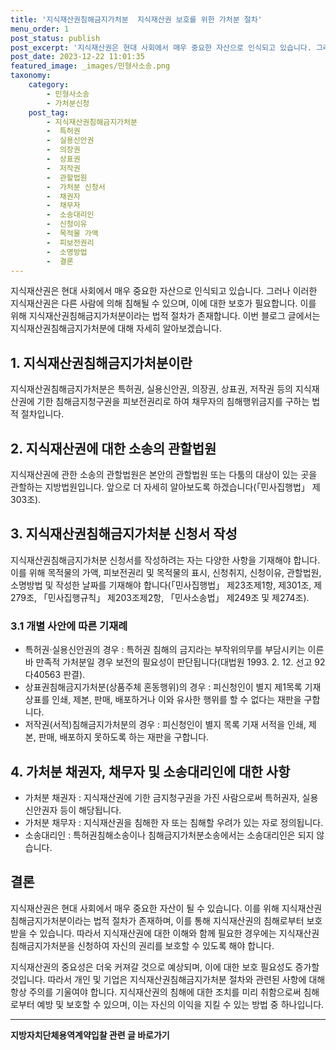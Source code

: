 ```yaml
---
title: '지식재산권침해금지가처분  지식재산권 보호를 위한 가처분 절차'
menu_order: 1
post_status: publish
post_excerpt: '지식재산권은 현대 사회에서 매우 중요한 자산으로 인식되고 있습니다. 그러나 이러한 지식재산권은 다른 사람에 의해 침해될 수 있으며, 이에 대한 보호가 필요합니다. 이를 위해 지식재산권침해금지가처분이라는 법적 절차가 존재합니다. 이번 블로그 글에서는 지식재산권침해금지가처분에 대해 자세히 알아보겠습니다.'
post_date: 2023-12-22 11:01:35
featured_image: _images/민형사소송.png
taxonomy:
    category:
        - 민형사소송
        - 가처분신청
    post_tag:
        - 지식재산권침해금지가처분
        -  특허권
        -  실용신안권
        -  의장권
        -  상표권
        -  저작권
        -  관할법원
        -  가처분 신청서
        -  채권자
        -  채무자
        -  소송대리인
        -  신청이유
        -  목적물 가액
        -  피보전권리
        -  소명방법
        -  결론
---
```



지식재산권은 현대 사회에서 매우 중요한 자산으로 인식되고 있습니다. 그러나 이러한 지식재산권은 다른 사람에 의해 침해될 수 있으며, 이에 대한 보호가 필요합니다. 이를 위해 지식재산권침해금지가처분이라는 법적 절차가 존재합니다. 이번 블로그 글에서는 지식재산권침해금지가처분에 대해 자세히 알아보겠습니다.

## 1. 지식재산권침해금지가처분이란
지식재산권침해금지가처분은 특허권, 실용신안권, 의장권, 상표권, 저작권 등의 지식재산권에 기한 침해금지청구권을 피보전권리로 하여 채무자의 침해행위금지를 구하는 법적 절차입니다.

## 2. 지식재산권에 대한 소송의 관할법원
지식재산권에 관한 소송의 관할법원은 본안의 관할법원 또는 다툼의 대상이 있는 곳을 관할하는 지방법원입니다. 앞으로 더 자세히 알아보도록 하겠습니다(「민사집행법」 제303조).

## 3. 지식재산권침해금지가처분 신청서 작성
지식재산권침해금지가처분 신청서를 작성하려는 자는 다양한 사항을 기재해야 합니다. 이를 위해 목적물의 가액, 피보전권리 및 목적물의 표시, 신청취지, 신청이유, 관할법원, 소명방법 및 작성한 날짜를 기재해야 합니다(「민사집행법」 제23조제1항, 제301조, 제279조, 「민사집행규칙」 제203조제2항, 「민사소송법」 제249조 및 제274조).

### 3.1 개별 사안에 따른 기재례
- 특허권·실용신안권의 경우 : 특허권 침해의 금지라는 부작위의무를 부담시키는 이른바 만족적 가처분일 경우 보전의 필요성이 판단됩니다(대법원 1993. 2. 12. 선고 92다40563 판결).
- 상표권침해금지가처분(상품주체 혼동행위)의 경우 : 피신청인이 별지 제1목록 기재 상표를 인쇄, 제본, 판매, 배포하거나 이와 유사한 행위를 할 수 없다는 재판을 구합니다.
- 저작권(서적)침해금지가처분의 경우 : 피신청인이 별지 목록 기재 서적을 인쇄, 제본, 판매, 배포하지 못하도록 하는 재판을 구합니다.

## 4. 가처분 채권자, 채무자 및 소송대리인에 대한 사항
- 가처분 채권자 : 지식재산권에 기한 금지청구권을 가진 사람으로써 특허권자, 실용신안권자 등이 해당됩니다.
- 가처분 채무자 : 지식재산권을 침해한 자 또는 침해할 우려가 있는 자로 정의됩니다.
- 소송대리인 : 특허권침해소송이나 침해금지가처분소송에서는 소송대리인은 되지 않습니다.

## 결론
지식재산권은 현대 사회에서 매우 중요한 자산이 될 수 있습니다. 이를 위해 지식재산권침해금지가처분이라는 법적 절차가 존재하며, 이를 통해 지식재산권의 침해로부터 보호받을 수 있습니다. 따라서 지식재산권에 대한 이해와 함께 필요한 경우에는 지식재산권침해금지가처분을 신청하여 자신의 권리를 보호할 수 있도록 해야 합니다.

지식재산권의 중요성은 더욱 커져갈 것으로 예상되며, 이에 대한 보호 필요성도 증가할 것입니다. 따라서 개인 및 기업은 지식재산권침해금지가처분 절차와 관련된 사항에 대해 항상 주의를 기울여야 합니다. 지식재산권의 침해에 대한 조치를 미리 취함으로써 침해로부터 예방 및 보호할 수 있으며, 이는 자신의 이익을 지킬 수 있는 방법 중 하나입니다.
<!-- wp:separator -->
<hr class="wp-block-separator has-alpha-channel-opacity"/>
<!-- /wp:separator -->

<!-- wp:group {"backgroundColor":"base","layout":{"type":"constrained"}} -->
<div class="wp-block-group has-base-background-color has-background"><!-- wp:paragraph {"align":"center","fontSize":"medium"} -->
<p class="has-text-align-center has-large-font-size"><strong>지방자치단체용역계약입찰 관련 글 바로가기</strong></p>
<!-- /wp:paragraph -->


<!-- wp:latest-posts
{"categories":[{"id":7150,"count":19,"description":"","link":"https://uknowlaw.com/category/%ec%a7%80%eb%b0%a9%ec%9e%90%ec%b9%98%eb%8b%a8%ec%b2%b4%ec%9a%a9%ec%97%ad%ea%b3%84%ec%95%bd%ec%9e%85%ec%b0%b0/","name":"지방자치단체용역계약입찰","slug":"지방자치단체용역계약입찰","taxonomy":"category","parent":0,"meta":[],"_links":{"self":[{"href":"https://uknowlaw.com/wp-json/wp/v2/categories/7150"}],"collection":[{"href":"https://uknowlaw.com/wp-json/wp/v2/categories"}],"about":[{"href":"https://uknowlaw.com/wp-json/wp/v2/taxonomies/category"}],"wp:post_type":[{"href":"https://uknowlaw.com/wp-json/wp/v2/posts?categories=7150"}],"curies":[{"name":"wp","href":"https://api.w.org/{rel}","templated":true}]}}],"postsToShow":100,"excerptLength":28,"postLayout":"grid","columns":2,"featuredImageAlign":"left","featuredImageSizeSlug":"large","fontSize":"small"} /--></div>
<!-- /wp:group -->